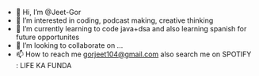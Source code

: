 - 👋 Hi, I’m @Jeet-Gor
- 👀 I’m interested in coding, podcast making, creative thinking
- 🌱 I’m currently learning to code java+dsa and also learning spanish for future opportunites
- 💞️ I’m looking to collaborate on ...
- 📫 How to reach me gorjeet104@gmail.com also search me on SPOTIFY : LIFE KA FUNDA

<!---
Jeet-Gor/Jeet-Gor is a ✨ special ✨ repository because its `README.md` (this file) appears on your GitHub profile.
You can click the Preview link to take a look at your changes.
--->
